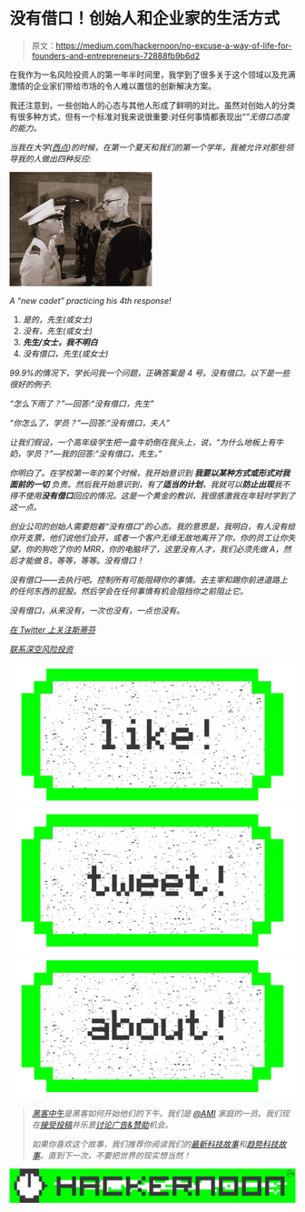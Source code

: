 # 没有借口！创始人和企业家的生活方式

> 原文：<https://medium.com/hackernoon/no-excuse-a-way-of-life-for-founders-and-entrepreneurs-72888fb9b6d2>

在我作为一名风险投资人的第一年半时间里，我学到了很多关于这个领域以及充满激情的企业家们带给市场的令人难以置信的创新解决方案。

我还注意到，一些创始人的心态与其他人形成了鲜明的对比。虽然对创始人的分类有很多种方式，但有一个标准对我来说很重要:对任何事情都表现出“*”无借口态度的能力。*

*当我在大学([西点](http://www.usma.edu))的时候，在第一个夏天和我们的第一个学年，我被允许对那些领导我的人做出四种反应:*

*![](img/be92ea411c38756c233a957f68be608e.png)*

*A “new cadet” practicing his 4th response!*

1.  *是的，先生(或女士)*
2.  *没有，先生(或女士)*
3.  ***先生/女士，我不明白***
4.  *没有借口，先生(或女士)*

*99.9%的情况下，学长问我一个问题，正确答案是 4 号。没有借口。以下是一些很好的例子:*

*“怎么下雨了？”—回答:“没有借口，先生”*

*“你怎么了，学员？”—回答:“没有借口，夫人”*

*让我们假设，一个高年级学生把一盒牛奶倒在我头上，说，“为什么地板上有牛奶，学员？”—我的回答:“没有借口，先生。”*

*你明白了。在学校第一年的某个时候，我开始意识到 ***我要以某种方式或形式对我面前的一切*** 负责。然后我开始意识到，有了**适当的计划**，我就可以**防止出现**我不得不使用**没有借口**回应的情况。这是一个黄金的教训，我很感激我在年轻时学到了这一点。*

*创业公司的创始人需要抱着“没有借口”的心态。我的意思是，我明白，有人没有给你开支票，他们说他们会开，或者一个客户无缘无故地离开了你，你的员工让你失望，你的狗吃了你的 MRR，你的电脑坏了，这里没有人才，我们必须先做 A，然后才能做 B，等等，等等。没有借口！*

*没有借口——去执行吧。控制所有可能阻碍你的事情。去主宰和踢你前进道路上的任何东西的屁股。然后学会在任何事情有机会阻挡你之前阻止它。*

*没有借口，从来没有，一次也没有，一点也没有。*

*[在 Twitter 上关注斯蒂芬](https://twitter.com/hazesyah)*

*[联系深空风险投资](http://deepspacevc.com/)*

*[![](img/50ef4044ecd4e250b5d50f368b775d38.png)](http://bit.ly/HackernoonFB)**[![](img/979d9a46439d5aebbdcdca574e21dc81.png)](https://goo.gl/k7XYbx)**[![](img/2930ba6bd2c12218fdbbf7e02c8746ff.png)](https://goo.gl/4ofytp)*

> *[黑客中午](http://bit.ly/Hackernoon)是黑客如何开始他们的下午。我们是 [@AMI](http://bit.ly/atAMIatAMI) 家庭的一员。我们现在[接受投稿](http://bit.ly/hackernoonsubmission)并乐意[讨论广告&赞助](mailto:partners@amipublications.com)机会。*
> 
> *如果你喜欢这个故事，我们推荐你阅读我们的[最新科技故事](http://bit.ly/hackernoonlatestt)和[趋势科技故事](https://hackernoon.com/trending)。直到下一次，不要把世界的现实想当然！*

*![](img/be0ca55ba73a573dce11effb2ee80d56.png)*